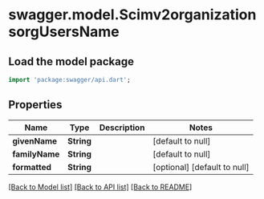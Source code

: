 # swagger.model.Scimv2organizationsorgUsersName

## Load the model package
```dart
import 'package:swagger/api.dart';
```

## Properties
Name | Type | Description | Notes
------------ | ------------- | ------------- | -------------
**givenName** | **String** |  | [default to null]
**familyName** | **String** |  | [default to null]
**formatted** | **String** |  | [optional] [default to null]

[[Back to Model list]](../README.md#documentation-for-models) [[Back to API list]](../README.md#documentation-for-api-endpoints) [[Back to README]](../README.md)

